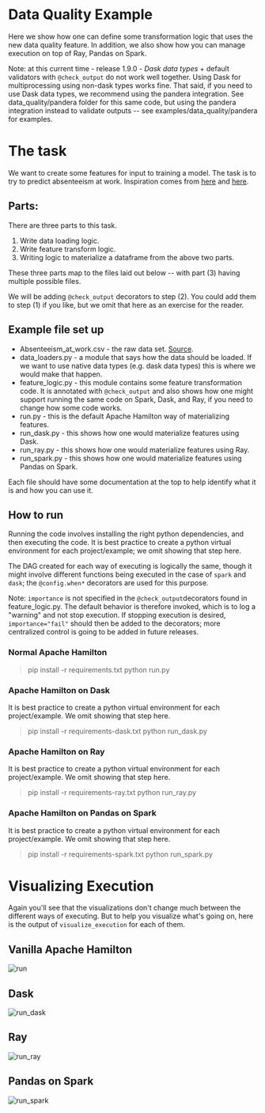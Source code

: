 # Data Quality Example
Here we show how one can define some transformation logic that uses the new data quality feature.
In addition, we also show how you can manage execution on top of Ray, Pandas on Spark.

Note: at this current time - release 1.9.0 - _Dask data types_ + default validators with `@check_output` do not work well together.
Using Dask for multiprocessing using non-dask types works fine. That said, if you need to use Dask data types, we recommend using the pandera integration. See data_quality/pandera folder for this same code, but using
the pandera integration instead to validate outputs -- see examples/data_quality/pandera for examples.

# The task
We want to create some features for input to training a model. The task is to try to predict absenteeism at work.
Inspiration comes from [here](https://ieeexplore.ieee.org/document/6263151) and [here](https://github.com/outerbounds/hamilton-metaflow).

## Parts:
There are three parts to this task.

1. Write data loading logic.
2. Write feature transform logic.
3. Writing logic to materialize a dataframe from the above two parts.

These three parts map to the files laid out below -- with part (3) having multiple possible files.

We will be adding `@check_output` decorators to step (2). You could add them to step (1) if you like, but we omit that
here as an exercise for the reader.

## Example file set up
* Absenteeism_at_work.csv  - the raw data set. [Source](https://ieeexplore.ieee.org/document/6263151).
* data_loaders.py - a module that says how the data should be loaded. If we want to use native data types (e.g. dask data types)
this is where we would make that happen.
* feature_logic.py - this module contains some feature transformation code. It is annotated with `@check_output` and also
shows how one might support running the same code on Spark, Dask, and Ray, if you need to change how some code works.
* run.py - this is the default Apache Hamilton way of materializing features.
* run_dask.py - this shows how one would materialize features using Dask.
* run_ray.py - this shows how one would materialize features using Ray.
* run_spark.py - this shows how one would materialize features using Pandas on Spark.

Each file should have some documentation at the top to help identify what it is and how you can use it.

## How to run
Running the code involves installing the right python dependencies, and then executing the code.
It is best practice to create a python virtual environment for each project/example; we omit showing that step here.

The DAG created for each way of executing is logically the same, though it might involve different functions
being executed in the case of `spark` and `dask`; the `@config.when*` decorators are used for this purpose.

Note: `importance` is not specified in the `@check_output`decorators found in feature_logic.py. The default
behavior is therefore invoked, which is to log a "warning" and not stop execution. If stopping execution is desired,
`importance="fail"` should then be added to the decorators; more centralized control is going to be added in future releases.

### Normal Apache Hamilton

> pip install -r requirements.txt
> python run.py

### Apache Hamilton on Dask
It is best practice to create a python virtual environment for each project/example. We omit showing that step here.
> pip install -r requirements-dask.txt
> python run_dask.py

### Apache Hamilton on Ray
It is best practice to create a python virtual environment for each project/example. We omit showing that step here.
> pip install -r requirements-ray.txt
> python run_ray.py

### Apache Hamilton on Pandas on Spark
It is best practice to create a python virtual environment for each project/example. We omit showing that step here.
> pip install -r requirements-spark.txt
> python run_spark.py


# Visualizing Execution
Again you'll see that the visualizations don't change much between the different ways of executing. But to help you
visualize what's going on, here is the output of `visualize_execution` for each of them.

## Vanilla Apache Hamilton
![run](./run.png)

## Dask
![run_dask](./run_dask.png)

## Ray
![run_ray](./run_ray.png)

## Pandas on Spark
![run_spark](./run_spark.png)
